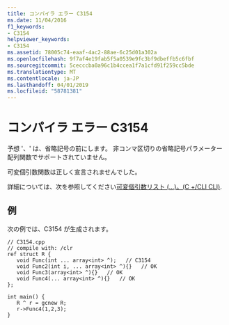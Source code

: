 ```yaml
---
title: コンパイラ エラー C3154
ms.date: 11/04/2016
f1_keywords:
- C3154
helpviewer_keywords:
- C3154
ms.assetid: 78005c74-eaaf-4ac2-88ae-6c25d01a302a
ms.openlocfilehash: 9f7af4e19fab5f5a0539e9fc3bf9dbeffb5c6fbf
ms.sourcegitcommit: 5cecccba0a96c1b4ccea1f7a1cfd91f259cc5bde
ms.translationtype: MT
ms.contentlocale: ja-JP
ms.lasthandoff: 04/01/2019
ms.locfileid: "58781381"
---
```

# <a name="compiler-error-c3154"></a>コンパイラ エラー C3154

予想 '、' は、省略記号の前にします。 非コンマ区切りの省略記号パラメーター配列関数でサポートされていません。

可変個引数関数は正しく宣言されませんでした。

詳細については、次を参照してください[可変個引数リスト (...)。(C +/CLI CLI)](../../extensions/variable-argument-lists-dot-dot-dot-cpp-cli.md).

## <a name="example"></a>例

次の例では、C3154 が生成されます。

```
// C3154.cpp
// compile with: /clr
ref struct R {
   void Func(int ... array<int> ^);   // C3154
   void Func2(int i, ... array<int> ^){}   // OK
   void Func3(array<int> ^){}   // OK
   void Func4(... array<int> ^){}   // OK
};

int main() {
   R ^ r = gcnew R;
   r->Func4(1,2,3);
}
```
